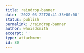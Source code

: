 ```yaml
---
title: raindrop-banner
date: '2022-03-22T20:41:35+00:00'
status: publish
permalink: /raindrop-banner
author: whoisdsmith
excerpt: ''
type: attachment
id: 80
---
```

<!DOCTYPE html PUBLIC "-//W3C//DTD HTML 4.0 Transitional//EN" "http://www.w3.org/TR/REC-html40/loose.dtd">
<?xml encoding="UTF-8">
